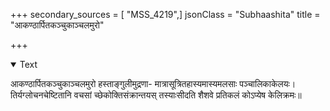 +++
secondary_sources = [ "MSS_4219",]
jsonClass = "Subhaashita"
title = "आकण्ठार्पितकञ्चुकाञ्चलमुरो"

+++

<details open><summary>Text</summary>

आकण्ठार्पितकञ्चुकाञ्चलमुरो हस्ताङ्गुलीमुद्रणा- मात्रासूत्रितहास्यमास्यमलसाः पञ्चालिकाकेलयः।  
तिर्यग्लोचनचेष्टितानि वचसां च्छेकोक्तिसंक्रान्तयस् तस्याःसीदति शैशवे प्रतिकलं कोऽप्येष केलिक्रमः॥
</details>
